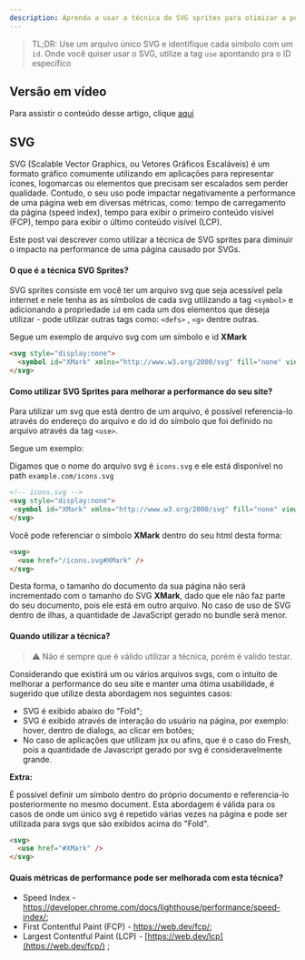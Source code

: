 ```yaml
---
description: Aprenda a usar a técnica de SVG sprites para otimizar a performance do seu site
---
```


> TL;DR: Use um arquivo único SVG e identifique cada símbolo com um `id`. Onde
> você quiser usar o SVG, utilize a tag `use` apontando pra o ID específico

## Versão em vídeo

Para assistir o conteúdo desse artigo, clique
[aqui](https://www.loom.com/share/e34d5d715f7c4efaae18e4eca799edca)

## SVG

SVG (Scalable Vector Graphics, ou Vetores Gráficos Escaláveis) é um formato
gráfico comumente utilizando em aplicações para representar ícones, logomarcas
ou elementos que precisam ser escalados sem perder qualidade. Contudo, o seu uso
pode impactar negativamente a performance de uma página web em diversas
métricas, como: tempo de carregamento da página (speed index), tempo para exibir
o primeiro conteúdo visível (FCP), tempo para exibir o último conteúdo visível
(LCP).

Este post vai descrever como utilizar a técnica de SVG sprites para diminuir o
impacto na performance de uma página causado por SVGs.

#### O que é a técnica SVG Sprites?

SVG sprites consiste em você ter um arquivo svg que seja acessível pela internet
e nele tenha as as símbolos de cada svg utilizando a tag `<symbol>` e
adicionando a propriedade `id` em cada um dos elementos que deseja utilizar -
pode utilizar outras tags como: `<defs>` , `<g>` dentre outras.

Segue um exemplo de arquivo svg com um símbolo e id **XMark**

```html
<svg style="display:none">
  <symbol id="XMark" xmlns="http://www.w3.org/2000/svg" fill="none" viewBox="0 0 24 24" stroke-width="1.5" stroke="currentColor"><path stroke-linecap="round" stroke-linejoin="round" d="M6 18L18 6M6 6l12 12" /></symbol>
</svg>
```

#### Como utilizar SVG Sprites para melhorar a performance do seu site?

Para utilizar um svg que está dentro de um arquivo, é possível referencia-lo
através do endereço do arquivo e do id do símbolo que foi definido no arquivo
através da tag `<use>`.

Segue um exemplo:

Digamos que o nome do arquivo svg é `icons.svg` e ele está disponível no path
`example.com/icons.svg`

```html
<!-- icons.svg -->
<svg style="display:none">
 <symbol id="XMark" xmlns="http://www.w3.org/2000/svg" fill="none" viewBox="0 0 24 24" stroke-width="1.5" stroke="currentColor"><path stroke-linecap="round" stroke-linejoin="round" d="M6 18L18 6M6 6l12 12" /></symbol>
</svg>
```

Você pode referenciar o símbolo **XMark** dentro do seu html desta forma:

```html
<svg>
  <use href="/icons.svg#XMark" />
</svg>
```

Desta forma, o tamanho do documento da sua página não será incrementado com o
tamanho do SVG **XMark**, dado que ele não faz parte do seu documento, pois ele
está em outro arquivo. No caso de uso de SVG dentro de ilhas, a quantidade de
JavaScript gerado no bundle será menor.

#### Quando utilizar a técnica?

> :warning: Não é sempre que é válido utilizar a técnica, porém é valido testar.

Considerando que existirá um ou vários arquivos svgs, com o intuito de melhorar
a performance do seu site e manter uma ótima usabilidade, é sugerido que utilize
desta abordagem nos seguintes casos:

- SVG é exibido abaixo do "Fold";
- SVG é exibido através de interação do usuário na página, por exemplo: hover,
  dentro de dialogs, ao clicar em botões;
- No caso de aplicações que utilizam jsx ou afins, que é o caso do Fresh, pois a
  quantidade de Javascript gerado por svg é consideravelmente grande.

**Extra:**

É possível definir um símbolo dentro do próprio documento e referencia-lo
posteriormente no mesmo document. Esta abordagem é válida para os casos de onde
um único svg é repetido várias vezes na página e pode ser utilizada para svgs
que são exibidos acima do "Fold".

```html
<svg>
  <use href="#XMark" />
</svg>
```

#### Quais métricas de performance pode ser melhorada com esta técnica?

- Speed Index -
  <https://developer.chrome.com/docs/lighthouse/performance/speed-index/>;
- First Contentful Paint (FCP) - <https://web.dev/fcp/>;
- Largest Contentful Paint (LCP) - [https://web.dev/lcp](https://web.dev/fcp/) ;
